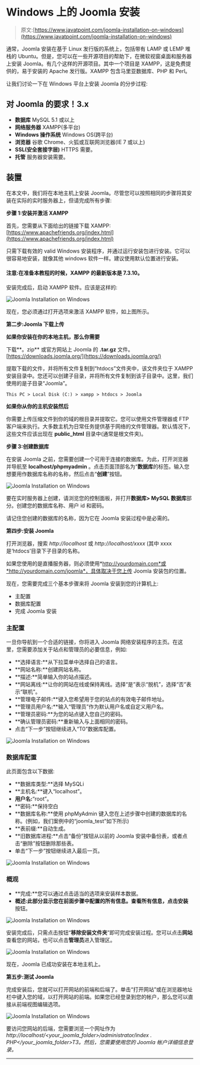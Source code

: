 # Windows 上的 Joomla 安装

> 原文:[https://www.javatpoint.com/joomla-installation-on-windows](https://www.javatpoint.com/joomla-installation-on-windows)

通常，Joomla 安装在基于 Linux 发行版的系统上，包括带有 LAMP 或 LEMP 堆栈的 Ubuntu。但是，您可以在一些开源项目的帮助下，在微软视窗桌面和服务器上安装 Joomla。有几个这样的开源项目。其中一个项目是 XAMPP，这是免费提供的，易于安装的 Apache 发行版。XAMPP 包含马里亚数据库、PHP 和 Perl。

让我们讨论一下在 Windows 平台上安装 Joomla 的分步过程:

## 对 Joomla 的要求！3.x

*   **数据库**
    MySQL 5.1 或以上
*   **网络服务器**
    XAMPP(多平台)
*   **Windows 操作系统**
    Windows OS(跨平台)
*   **浏览器**
    谷歌 Chrome、火狐或互联网浏览器(IE 7 或以上)
*   **SSL(安全套接字层)**
    HTTPS 需要。
*   **托管**
    服务器安装需要。

## 装置

在本文中，我们将在本地主机上安装 Joomla。尽管您可以按照相同的步骤将其安装在实际的实时服务器上，但请完成所有步骤:

**步骤 1:安装并激活 XAMPP**

首先，您需要从下面给出的链接下载 XAMPP:[https://www.apachefriends.org/index.html](https://www.apachefriends.org/index.html)

只需下载有效的 valid Windows 安装程序，并通过运行安装包进行安装。它可以很容易地安装，就像其他 windows 软件一样。建议使用默认位置进行安装。

#### 注意:在准备本教程的时候，XAMPP 的最新版本是 7.3.10。

安装完成后，启动 XAMPP 软件。应该是这样的:

![Joomla Installation on Windows](../Images/8308ec580fce32b193dac48f8420e4d2.png)

现在，您必须通过打开选项来激活 XAMPP 软件，如上图所示。

**第二步:Joomla 下载上传**

**如果你安装在你的本地主机，那么你需要**

下载**。zip** 或官方网站上 Joomla 的 **.tar.gz** 文件。[https://downloads.joomla.org/](https://downloads.joomla.org/)

提取下载的文件，并将所有文件复制到“htdocs”文件夹中，该文件夹位于 XAMPP 安装目录中。您还可以创建子目录，并将所有文件复制到该子目录中。这里，我们使用的是子目录“Joomla”。

```
This PC > Local Disk (C:) > xampp > htdocs > Joomla

```

**如果你从你的主机安装然后**

你需要上传压缩文件到你的域的根目录并提取它。您可以使用文件管理器或 FTP 客户端来执行。大多数主机为日常任务提供基于网络的文件管理器。默认情况下，这些文件应该出现在 **public_html** 目录中(通常是根文件夹)。

**步骤 3:创建数据库**

在安装 Joomla 之前，您需要创建一个可用于连接的数据库。为此，打开浏览器并导航至 **localhost/phpmyadmin** 。点击页面顶部名为“**数据库**的标签。输入您想要用作数据库名称的名称，然后点击“**创建**”按钮。

![Joomla Installation on Windows](../Images/e0a9c04acfaa7d7ee117b8dc98d84344.png)

要在实时服务器上创建，请浏览您的控制面板，并打开**数据库> MySQL 数据库**部分。创建您的数据库名称、用户 id 和密码。

请记住您创建的数据库的名称，因为它在 Joomla 安装过程中是必需的。

**第四步:安装 Joomla**

打开浏览器，搜索 *http://localhost* 或 *http://localhost/xxxx* (其中 xxxx 是‘htdocs’目录下子目录的名称。

如果您使用的是直播服务器，则必须使用*http://yourdomain.com*或*http://yourdomain.com/joomla*，具体取决于您上传 Joomla 安装包的位置。

现在，您需要完成三个基本步骤来将 Joomla 安装到您的计算机上:

*   主配置
*   数据库配置
*   完成 Joomla 安装

### 主配置

一旦你导航到一个合适的链接，你将进入 Joomla 网络安装程序的主页。在这里，您需要添加关于站点和管理员的必要信息，例如:

*   **选择语言:**从下拉菜单中选择自己的语言。
*   **网站名称:**创建网站名称。
*   **描述:**简单输入你的站点描述。
*   **网站离线:**让你的网站在线或保持离线。选择“是”表示“脱机”，选择“否”表示“联机”。
*   **管理电子邮件:**键入您希望用于您的站点的有效电子邮件地址。
*   **管理员用户名:**输入“管理员”作为默认用户名或自定义用户名。
*   **管理员密码:**为您的站点键入您自己的密码。
*   **确认管理员密码:**重新输入与上面相同的密码。
*   点击“下一步”按钮继续进入“T0”数据库配置。

![Joomla Installation on Windows](../Images/6c84011c5eb251afa2e9be257cfc135b.png)

### 数据库配置

此页面包含以下数据:

*   **数据库类型:**选择 MySQLi
*   **主机名:**键入“localhost”。
*   **用户名:**“root”。
*   **密码:**保持空白
*   **数据库名称:**使用 phpMyAdmin 键入您在上述步骤中创建的数据库的名称。(例如，我们案例中的“joomla_test”如下所示)
*   **表前缀:**自动生成。
*   **旧数据库进程:**点击“备份”按钮从以前的 Joomla 安装中备份表，或者点击“删除”按钮删除那些表。
*   单击“下一步”按钮继续进入最后一页。

![Joomla Installation on Windows](../Images/c9551ae74f2589cf18755a8620a759c6.png)

### 概观

*   **完成:**您可以通过点击适当的选项来安装样本数据。
*   **概述:**此部分显示您在前面步骤中配置的所有信息。查看所有信息，点击**安装**按钮。

![Joomla Installation on Windows](../Images/6b06e7fc30bfcbe18f6003aa6063e742.png)

安装完成后，只需点击按钮“**移除安装文件夹**”即可完成安装过程。您可以点击**网站**查看您的网站，也可以点击**管理员**进入管理区。

![Joomla Installation on Windows](../Images/0491c0d96a9a7ec1587f92e23b88a9a7.png)

现在，Joomla 已成功安装在本地主机上。

**第五步:测试 Joomla**

完成安装后，您就可以打开网站的前端和后端了。单击“打开网站”或在浏览器地址栏中键入您的域，以打开网站的前端。如果您已经登录到您的帐户，那么您可以直接从前端视图编辑选项。

![Joomla Installation on Windows](../Images/2d1d624836ea7e8c04296fc3aa6ecb4f.png)

要访问您网站的后端，您需要浏览一个网址作为*http://localhost/<your_joomla_folder>/administrator/index . PHP</your_joomla_folder>T3。然后，您需要使用您的 Joomla 帐户详细信息登录。*

* * *